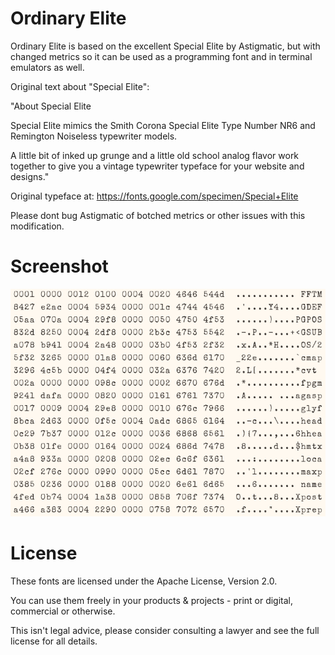 Ordinary Elite
==============

Ordinary Elite is based on the excellent Special Elite by Astigmatic, but with changed metrics so it can be used as a programming font and in terminal emulators as well.


Original text about "Special Elite":


"About Special Elite

Special Elite mimics the Smith Corona Special Elite Type Number NR6 and Remington Noiseless typewriter models.

A little bit of inked up grunge and a little old school analog flavor work together to give you a vintage typewriter typeface for your website and designs."

Original typeface at: https://fonts.google.com/specimen/Special+Elite


Please dont bug Astigmatic of botched metrics or other issues with this modification.

Screenshot
==========
![Screenshot showing hex dump of Ordinary Elite 13pt](xxd.png)

License
=======

These fonts are licensed under the Apache License, Version 2.0.

You can use them freely in your products & projects - print or digital, commercial or otherwise.

This isn't legal advice, please consider consulting a lawyer and see the full license for all details. 